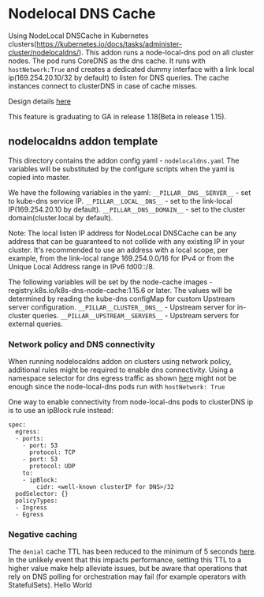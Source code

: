 # Nodelocal DNS Cache

Using NodeLocal DNSCache in Kubernetes clusters(https://kubernetes.io/docs/tasks/administer-cluster/nodelocaldns/).
This addon runs a node-local-dns pod on all cluster nodes. The pod runs CoreDNS as the dns cache. It runs with `hostNetwork:True` and creates a dedicated dummy interface with a link local ip(169.254.20.10/32 by default) to listen for DNS queries. The cache instances connect to clusterDNS in case of cache misses.

Design details [here](https://github.com/kubernetes/enhancements/blob/master/keps/sig-network/1024-nodelocal-cache-dns/README.md)

This feature is graduating to GA in release 1.18(Beta in release 1.15).

## nodelocaldns addon template

This directory contains the addon config yaml - `nodelocaldns.yaml`
The variables will be substituted by the configure scripts when the yaml is copied into master.

We have the following variables in the yaml:
`__PILLAR__DNS__SERVER__` - set to kube-dns service IP.
`__PILLAR__LOCAL__DNS__`  - set to the link-local IP(169.254.20.10 by default).
`__PILLAR__DNS__DOMAIN__` - set to the cluster domain(cluster.local by default).

Note: The local listen IP address for NodeLocal DNSCache can be any address that can be guaranteed to not collide with any existing IP in your cluster. It's recommended to use an address with a local scope, per example, from the link-local range 169.254.0.0/16 for IPv4 or from the Unique Local Address range in IPv6 fd00::/8.

The following variables will be set by the node-cache images - registry.k8s.io/k8s-dns-node-cache:1.15.6 or later.
The values will be determined by reading the kube-dns configMap for custom
Upstream server configuration.
`__PILLAR__CLUSTER__DNS__` - Upstream server for in-cluster queries.
`__PILLAR__UPSTREAM__SERVERS__` - Upstream servers for external queries.

### Network policy and DNS connectivity

When running nodelocaldns addon on clusters using network policy, additional rules might be required to enable dns connectivity.
Using a namespace selector for dns egress traffic as shown [here](https://docs.projectcalico.org/security/tutorials/kubernetes-policy-advanced)
might not be enough since the node-local-dns pods run with `hostNetwork: True`

One way to enable connectivity from node-local-dns pods to clusterDNS ip is to use an ipBlock rule instead:

```
spec:
  egress:
  - ports:
    - port: 53
      protocol: TCP
    - port: 53
      protocol: UDP
    to:
    - ipBlock:
        cidr: <well-known clusterIP for DNS>/32
  podSelector: {}
  policyTypes:
  - Ingress
  - Egress
```

### Negative caching

The `denial` cache TTL has been reduced to the minimum of 5 seconds [here](https://github.com/kubernetes/kubernetes/blob/a38ed2c5ceedf682cbc19442aac5224ae6e10eaa/cluster/addons/dns/nodelocaldns/nodelocaldns.yaml#L61). In the unlikely event that this impacts performance, setting this TTL to a higher value make help alleviate issues, but be aware that operations that rely on DNS polling for orchestration may fail (for example operators with StatefulSets).
Hello World
